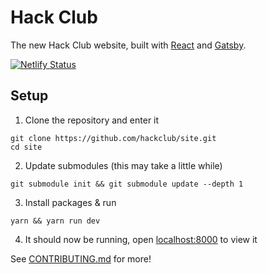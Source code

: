 # Hack Club

The new Hack Club website, built with [React](https://reactjs.org/) and [Gatsby](https://www.gatsbyjs.org/).

[![Netlify Status](https://api.netlify.com/api/v1/badges/aaa825c5-8ca1-4f2a-b8ec-d33fefbf3da2/deploy-status)](https://app.netlify.com/sites/hackclub/deploys)

## Setup

1. Clone the repository and enter it
```
git clone https://github.com/hackclub/site.git
cd site
```
2. Update submodules (this may take a little while)
```
git submodule init && git submodule update --depth 1
```
3. Install packages & run
```
yarn && yarn run dev
```
4. It should now be running, open [localhost:8000](http://localhost:8000) to view it

See [CONTRIBUTING.md](CONTRIBUTING.md) for more!

